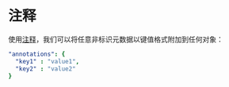 # 注释

使用[注释](https://kubernetes.io/docs/concepts/overview/working-with-objects/annotations/)，我们可以将任意非标识元数据以键值格式附加到任何对象：

```yaml
"annotations": {
  "key1" : "value1",
  "key2" : "value2"
}
```



